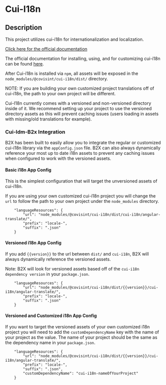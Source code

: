 # Cui-I18n 

## Description

This project utilizes cui-i18n for internationalization and localization.

[Click here for the official documentation](http://cui.covisint.qa.thirdwavellc.com/cui-gitbook-0.0.1-SNAPSHOT/build/cui-i18n.html)

The official documentation for installing, using, and for customizing cui-i18n can be found [here](https://github.com/covisint/cui-i18n).

After Cui-i18n is installed via `npm`, all assets will be exposed in the `node_modules/@covisint/cui-i18n/dist/` directory.

NOTE: If you are building your own customized project translations off of cui-i18n, the path to your own project will be different.

Cui-I18n currently comes with a versioned and non-versioned directory inside of it. We recommend setting up your project to use the versioned directory assets as this will prevent caching issues (users loading in assets with missing/old translations for example).

### Cui-Idm-B2x Integration

B2X has been built to easily allow you to integrate the regular or customized cui-i18n library via the `appConfig.json` file. B2X can also always dynamically reference your most up to date i18n assets to prevent any caching issues when configured to work with the versioned assets.

#### Basic i18n App Config

This is the simplest configuration that will target the unversioned assets of cui-i18n. 

If you are using your own customized cui-i18n project you will change the `url` to follow the path to your own project under the `node_modules` directory.

```
	"languageResources": {
		"url": "node_modules/@covisint/cui-i18n/dist/cui-i18n/angular-translate/",
		"prefix": "locale-",
		"suffix": ".json"
	}
```

#### Versioned i18n App Config

If you add `{{version}}` to the url between `dist/` and `cui-i18n`, B2X will always dynamically reference the versioned assets.

Note: B2X will look for versioned assets based off of the `cui-i18n dependency version` in your `package.json`.

```
	"languageResources": {
		"url": "node_modules/@covisint/cui-i18n/dist/{{version}}/cui-i18n/angular-translate/",
		"prefix": "locale-",
		"suffix": ".json"
	}
```

#### Versioned and Customized i18n App Config

If you want to target the versioned assets of your own customized i18n project you will need to add the `customDependencyName` key with the name of your project as the value. The name of your project should be the same as the dependency name in your `package.json`.

```
	"languageResources": {
		"url": "node_modules/@covisint/cui-i18n/dist/{{version}}/cui-i18n/angular-translate/",
		"prefix": "locale-",
	 	"suffix": ".json",
	 	"customDependencyName": "cui-i18n-nameOfYourProject"
	}
```
